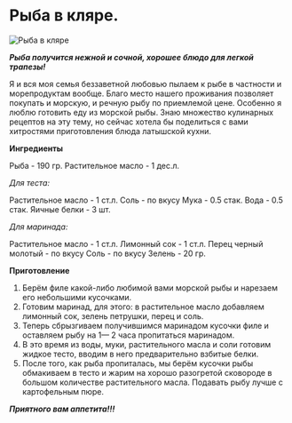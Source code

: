 # Рыба в кляре.

![Рыба в кляре]( ~/repo/wiki-engine/public/images/Kulinar/Second/fish-klyar.jpg 'Рыба в кляре')

_**Рыба получится нежной и сочной, хорошее блюдо для легкой трапезы!**_

Я и вся моя семья беззаветной любовью пылаем к рыбе в частности и морепродуктам вообще. Благо место нашего проживания позволяет покупать и морскую, и речную рыбу по приемлемой цене. Особенно я люблю готовить еду из морской рыбы. Знаю множество кулинарных рецептов на эту тему, но сейчас хотела бы поделиться с вами хитростями приготовления блюда латышской кухни.

**Ингредиенты**

Рыба - 190 гр.
Растительное масло - 1 дес.л.

_Для теста:_

Растительное масло - 1 ст.л.
Соль - по вкусу
Мука - 0.5 стак.
Вода - 0.5 стак.
Яичные белки - 3 шт.

_Для маринада:_

Растительное масло - 1 ст.л.
Лимонный сок - 1 ст.л.
Перец черный молотый - по вкусу
Соль - по вкусу
Зелень - 20 гр.

**Приготовление**

1. Берём филе какой-либо любимой вами морской рыбы и нарезаем его небольшими кусочками.
2. Готовим маринад, для этого: в растительное масло добавляем лимонный сок, зелень петрушки, перец и соль.
3. Теперь сбрызгиваем получившимся маринадом кусочки филе и оставляем рыбу на 1— 2 часа пропитаться маринадом.
4. В это время из воды, муки, растительного масла и соли готовим жидкое тесто, вводим в него предварительно взбитые белки.
5. После того, как рыба пропиталась, мы берём кусочки рыбы обмакиваем в тесто и жарим на хорошо разогретой сковороде в большом количестве растительного масла. Подавать рыбу лучше с картофельным пюре.

_**Приятного вам аппетита!!!**_
